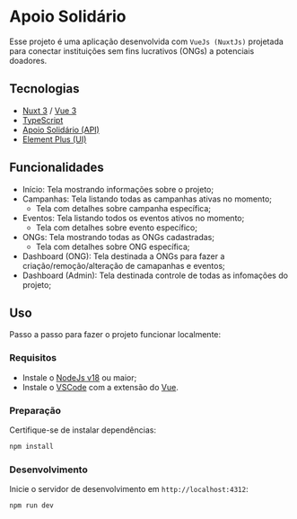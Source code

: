 # Apoio Solidário

Esse projeto é uma aplicação desenvolvida com `VueJs (NuxtJs)` projetada para conectar instituições sem fins lucrativos (ONGs) a potenciais doadores.

## Tecnologias

- [Nuxt 3](https://nuxt.com/) / [Vue 3](https://vuejs.org/)
- [TypeScript](https://www.typescriptlang.org/)
- [Apoio Solidário (API)](https://github.com/apoio-solidario/apoio-solidario-back-end)
- [Element Plus (UI)](https://element-plus.org/)

## Funcionalidades

- Início: Tela mostrando informações sobre o projeto;
- Campanhas: Tela listando todas as campanhas ativas no momento;
  - Tela com detalhes sobre campanha específica;
- Eventos: Tela listando todos os eventos ativos no momento;
  - Tela com detalhes sobre evento específico;
- ONGs: Tela mostrando todas as ONGs cadastradas;
  - Tela com detalhes sobre ONG específica;
- Dashboard (ONG): Tela destinada a ONGs para fazer a criação/remoção/alteração de camapanhas e eventos;
- Dashboard (Admin): Tela destinada controle de todas as infomações do projeto;

## Uso

Passo a passo para fazer o projeto funcionar localmente:

### Requisitos

- Instale o [NodeJs v18](https://nodejs.org/pt/download/package-manager) ou maior;
- Instale o [VSCode](https://code.visualstudio.com/) com a extensão do [Vue](https://marketplace.visualstudio.com/items?itemName=Vue.volar).

### Preparação

Certifique-se de instalar dependências:

```bash
npm install
```

### Desenvolvimento

Inicie o servidor de desenvolvimento em `http://localhost:4312`:

```bash
npm run dev
```
